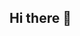 ## Hi there 👋

<!--
**PharohAris/PharohAris** is a ✨ _special_ ✨ repository because its `README.md` (this file) appears on your GitHub profile.

Here are some ideas to get you started:

- 🔭 I’m currently working on how to create a program that can work out holiday cost that involve transport and hotel costs in one working program.
- 🌱 I’m currently learning how to code using python as my base coding software,
- ⚡ Fun fact: i love sports and i'm really into IT and gaming.
-->
